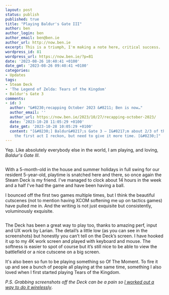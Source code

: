 ```yaml
---
layout: post
status: publish
published: true
title: "Playing Baldur's Gate III"
author: ben
author_login: ben
author_email: ben@ben.ie
author_url: http://now.ben.ie
excerpt: This is a triumph, I'm making a note here, critical success.
wordpress_id: 81
wordpress_url: https://now.ben.ie/?p=81
date: '2023-08-26 10:40:41 +0100'
date_gmt: '2023-08-26 09:40:41 +0100'
categories:
- Updates
tags:
- Steam Deck
- 'The Legend of Zelda: Tears of the Kingdom'
- Baldur's Gate 3
comments:
- id: 3
  author: "&#8230;recapping October 2023 &#8211; Ben is now…"
  author_email: ''
  author_url: https://now.ben.ie/2023/10/27/recapping-october-2023/
  date: '2023-10-28 11:05:29 +0100'
  date_gmt: '2023-10-28 10:05:29 +0100'
  content: "[&#8230;] Baldur&#8217;s Gate 3 – I&#8217;m about 2/3 of the way through
    the first act I reckon, but need to give it more time. [&#8230;]"
---
```

<p><!-- wp:paragraph --></p>
<p>Yep. Like absolutely everybody else in the world, I am playing, and loving, <em>Baldur's Gate III</em>.</p>
<p><!-- /wp:paragraph --></p>
<p><!-- wp:image {"id":95,"sizeSlug":"large","linkDestination":"none"} --></p>
<figure class="wp-block-image size-large"><img src="assets/uploads/now.ben.ie/2023/08/20230823064347_1-1024x640.jpg" alt="" class="wp-image-95"/></figure>
<p><!-- /wp:image --></p>
<p><!-- wp:paragraph --></p>
<p>With a 5-month-old in the house and summer holidays in full swing for our resident 5-year-old, playtime is snatched here and there, so once again the Steam Deck is my friend. I've managed to clock about 14 hours in the week and a half I've had the game and have been having a ball.</p>
<p><!-- /wp:paragraph --></p>
<p><!-- wp:paragraph --></p>
<p>I bounced off the first two games multiple times, but I think the beautiful cutscenes (not to mention having XCOM softening me up on tactics games) have pulled me in. And the writing is not just exquisite but consistently, voluminously exquisite. </p>
<p><!-- /wp:paragraph --></p>
<p><!-- wp:image {"id":96,"sizeSlug":"large","linkDestination":"none"} --></p>
<figure class="wp-block-image size-large"><img src="assets/uploads/now.ben.ie/2023/08/20230816205720_1-1024x640.jpg" alt="" class="wp-image-96"/></figure>
<p><!-- /wp:image --></p>
<p><!-- wp:paragraph --></p>
<p>The Deck has been a great way to play too, thanks to amazing perf, input and UX work by Larian. The detail’s a little low (as you can see in the screenshots) but honestly you can’t tell on the Deck’s screen. I have hooked it up to my 4K work screen and played with keyboard and mouse. The softness is easier to spot of course but it’s still nice to be able to view the battlefield or a nice cutscene on a big screen. </p>
<p><!-- /wp:paragraph --></p>
<p><!-- wp:paragraph --></p>
<p>It's also been so fun to be playing something so Of The Moment. To fire it up and see a bunch of people all playing at the same time, something I also loved when I first started playing Tears of the Kingdom.</p>
<p><!-- /wp:paragraph --></p>
<p><!-- wp:paragraph --></p>
<p><em>P.S. Grabbing screenshots off the Deck can be a pain so <a href="https://now.ben.ie/2023/08/26/slurping-up-screenshots-from-my-steam-deck/" data-type="post" data-id="84">I worked out a way to do it wirelessly</a></em>.</p>
<p><!-- /wp:paragraph --></p>
<p><!-- wp:paragraph --></p>
<p><!-- /wp:paragraph --></p>
